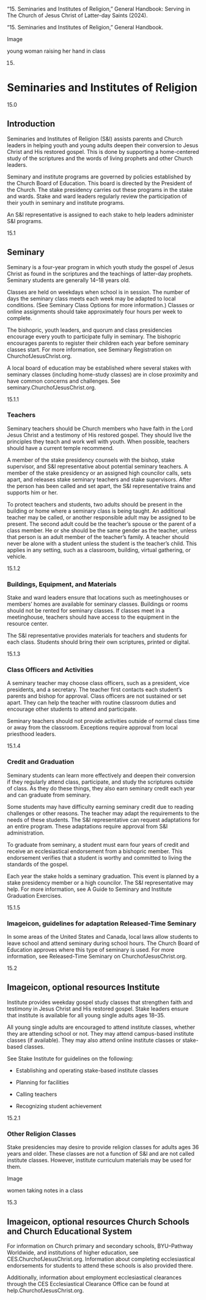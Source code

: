 “15. Seminaries and Institutes of Religion,” General Handbook: Serving in The
Church of Jesus Christ of Latter-day Saints (2024).

“15. Seminaries and Institutes of Religion,” General Handbook.

Image

young woman raising her hand in class

15.

# Seminaries and Institutes of Religion

15.0

## Introduction

Seminaries and Institutes of Religion (S&I) assists parents and Church leaders
in helping youth and young adults deepen their conversion to Jesus Christ and
His restored gospel. This is done by supporting a home-centered study of the
scriptures and the words of living prophets and other Church leaders.

Seminary and institute programs are governed by policies established by the
Church Board of Education. This board is directed by the President of the
Church. The stake presidency carries out these programs in the stake and
wards. Stake and ward leaders regularly review the participation of their
youth in seminary and institute programs.

An S&I representative is assigned to each stake to help leaders administer S&I
programs.

15.1

## Seminary

Seminary is a four-year program in which youth study the gospel of Jesus
Christ as found in the scriptures and the teachings of latter-day prophets.
Seminary students are generally 14–18 years old.

Classes are held on weekdays when school is in session. The number of days the
seminary class meets each week may be adapted to local conditions. (See
Seminary Class Options for more information.) Classes or online assignments
should take approximately four hours per week to complete.

The bishopric, youth leaders, and quorum and class presidencies encourage
every youth to participate fully in seminary. The bishopric encourages parents
to register their children each year before seminary classes start. For more
information, see Seminary Registration on ChurchofJesusChrist.org.

A local board of education may be established where several stakes with
seminary classes (including home-study classes) are in close proximity and
have common concerns and challenges. See seminary.ChurchofJesusChrist.org.

15.1.1

### Teachers

Seminary teachers should be Church members who have faith in the Lord Jesus
Christ and a testimony of His restored gospel. They should live the principles
they teach and work well with youth. When possible, teachers should have a
current temple recommend.

A member of the stake presidency counsels with the bishop, stake supervisor,
and S&I representative about potential seminary teachers. A member of the
stake presidency or an assigned high councilor calls, sets apart, and releases
stake seminary teachers and stake supervisors. After the person has been
called and set apart, the S&I representative trains and supports him or her.

To protect teachers and students, two adults should be present in the building
or home where a seminary class is being taught. An additional teacher may be
called, or another responsible adult may be assigned to be present. The second
adult could be the teacher’s spouse or the parent of a class member. He or she
should be the same gender as the teacher, unless that person is an adult
member of the teacher’s family. A teacher should never be alone with a student
unless the student is the teacher’s child. This applies in any setting, such
as a classroom, building, virtual gathering, or vehicle.

15.1.2

### Buildings, Equipment, and Materials

Stake and ward leaders ensure that locations such as meetinghouses or members’
homes are available for seminary classes. Buildings or rooms should not be
rented for seminary classes. If classes meet in a meetinghouse, teachers
should have access to the equipment in the resource center.

The S&I representative provides materials for teachers and students for each
class. Students should bring their own scriptures, printed or digital.

15.1.3

### Class Officers and Activities

A seminary teacher may choose class officers, such as a president, vice
presidents, and a secretary. The teacher first contacts each student’s parents
and bishop for approval. Class officers are not sustained or set apart. They
can help the teacher with routine classroom duties and encourage other
students to attend and participate.

Seminary teachers should not provide activities outside of normal class time
or away from the classroom. Exceptions require approval from local priesthood
leaders.

15.1.4

### Credit and Graduation

Seminary students can learn more effectively and deepen their conversion if
they regularly attend class, participate, and study the scriptures outside of
class. As they do these things, they also earn seminary credit each year and
can graduate from seminary.

Some students may have difficulty earning seminary credit due to reading
challenges or other reasons. The teacher may adapt the requirements to the
needs of these students. The S&I representative can request adaptations for an
entire program. These adaptations require approval from S&I administration.

To graduate from seminary, a student must earn four years of credit and
receive an ecclesiastical endorsement from a bishopric member. This
endorsement verifies that a student is worthy and committed to living the
standards of the gospel.

Each year the stake holds a seminary graduation. This event is planned by a
stake presidency member or a high councilor. The S&I representative may help.
For more information, see A Guide to Seminary and Institute Graduation
Exercises.

15.1.5

### Imageicon, guidelines for adaptation Released-Time Seminary

In some areas of the United States and Canada, local laws allow students to
leave school and attend seminary during school hours. The Church Board of
Education approves where this type of seminary is used. For more information,
see Released-Time Seminary on ChurchofJesusChrist.org.

15.2

## Imageicon, optional resources Institute

Institute provides weekday gospel study classes that strengthen faith and
testimony in Jesus Christ and His restored gospel. Stake leaders ensure that
institute is available for all young single adults ages 18–35.

All young single adults are encouraged to attend institute classes, whether
they are attending school or not. They may attend campus-based institute
classes (if available). They may also attend online institute classes or
stake-based classes.

See Stake Institute for guidelines on the following:

  * Establishing and operating stake-based institute classes

  * Planning for facilities

  * Calling teachers

  * Recognizing student achievement

15.2.1

### Other Religion Classes

Stake presidencies may desire to provide religion classes for adults ages 36
years and older. These classes are not a function of S&I and are not called
institute classes. However, institute curriculum materials may be used for
them.

Image

women taking notes in a class

15.3

## Imageicon, optional resources Church Schools and Church Educational System

For information on Church primary and secondary schools, BYU–Pathway
Worldwide, and institutions of higher education, see
CES.ChurchofJesusChrist.org. Information about completing ecclesiastical
endorsements for students to attend these schools is also provided there.

Additionally, information about employment ecclesiastical clearances through
the CES Ecclesiastical Clearance Office can be found at
help.ChurchofJesusChrist.org.


